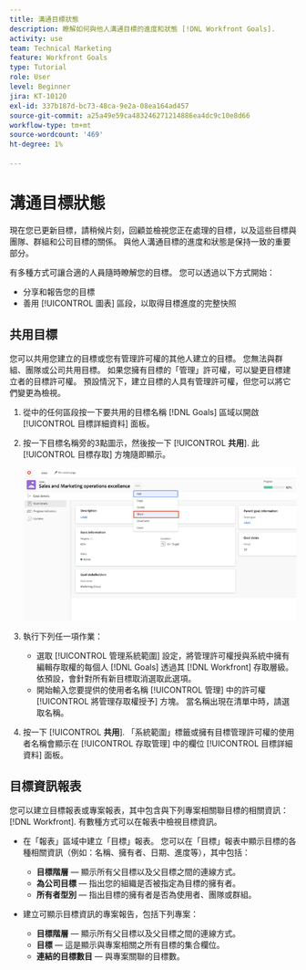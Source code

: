 ```yaml
---
title: 溝通目標狀態
description: 瞭解如何與他人溝通目標的進度和狀態 [!DNL Workfront Goals].
activity: use
team: Technical Marketing
feature: Workfront Goals
type: Tutorial
role: User
level: Beginner
jira: KT-10120
exl-id: 337b187d-bc73-48ca-9e2a-08ea164ad457
source-git-commit: a25a49e59ca483246271214886ea4dc9c10e8d66
workflow-type: tm+mt
source-wordcount: '469'
ht-degree: 1%

---
```


# 溝通目標狀態

現在您已更新目標，請稍候片刻，回顧並檢視您正在處理的目標，以及這些目標與團隊、群組和公司目標的關係。 與他人溝通目標的進度和狀態是保持一致的重要部分。

有多種方式可讓合適的人員隨時瞭解您的目標。 您可以透過以下方式開始：

* 分享和報告您的目標
* 善用 [!UICONTROL 圖表] 區段，以取得目標進度的完整快照

## 共用目標

您可以共用您建立的目標或您有管理許可權的其他人建立的目標。 您無法與群組、團隊或公司共用目標。 如果您擁有目標的「管理」許可權，可以變更目標建立者的目標許可權。 預設情況下，建立目標的人具有管理許可權，但您可以將它們變更為檢視。

1. 從中的任何區段按一下要共用的目標名稱 [!DNL Goals] 區域以開啟 [!UICONTROL 目標詳細資料] 面板。

1. 按一下目標名稱旁的3點圖示，然後按一下 [!UICONTROL **共用**]. 此 [!UICONTROL 目標存取] 方塊隨即顯示。

   ![共用目標的熒幕擷圖](assets/17-workfront-goals-share-a-goal.png)

1. 執行下列任一項作業：

   * 選取 [!UICONTROL 管理系統範圍] 設定，將管理許可權授與系統中擁有編輯存取權的每個人 [!DNL Goals] 透過其 [!DNL Workfront] 存取層級。 依預設，會針對所有新目標取消選取此選項。
   * 開始輸入您要提供的使用者名稱 [!UICONTROL 管理] 中的許可權 [!UICONTROL 將管理存取權授予] 方塊。 當名稱出現在清單中時，請選取名稱。

1. 按一下 [!UICONTROL **共用**]. 「系統範圍」標籤或擁有目標管理許可權的使用者名稱會顯示在 [!UICONTROL 存取管理] 中的欄位 [!UICONTROL 目標詳細資料] 面板。

## 目標資訊報表

您可以建立目標報表或專案報表，其中包含與下列專案相關聯目標的相關資訊： [!DNL Workfront]. 有數種方式可以在報表中檢視目標資訊。

* 在「報表」區域中建立「目標」報表。 您可以在「目標」報表中顯示目標的各種相關資訊（例如：名稱、擁有者、日期、進度等），其中包括：

   * **目標階層** — 顯示所有父目標以及父目標之間的連線方式。
   * **為公司目標** — 指出您的組織是否被指定為目標的擁有者。
   * **所有者型別** — 指出目標的擁有者是否為使用者、團隊或群組。

* 建立可顯示目標資訊的專案報告，包括下列專案：
   * **目標階層** — 顯示所有父目標以及父目標之間的連線方式。
   * **目標** — 這是顯示與專案相關之所有目標的集合欄位。
   * **連結的目標數目** — 與專案關聯的目標數。
